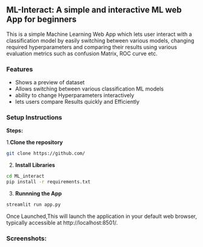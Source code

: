 ## ML-Interact: A simple and interactive ML web App for beginners

This is a simple Machine Learning Web App which lets user interact with a classification model by easily switching between various models, changing required hyperparameters and comparing their results using various evaluation metrics such as confusion Matrix, ROC curve etc.

### Features
* Shows a preview of dataset
* Allows switching between various classification ML models
* ability to change Hyperparameters interactively 
* lets users compare Results quickly and Efficiently

### Setup Instructions
**Steps:**

1.**Clone the repository**

```bash
git clone https://github.com/
```

2. **Install Libraries**

```bash
cd ML_interact
pip install -r requirements.txt
```
3. **Runnning the App**

```bash
streamlit run app.py
```

Once Launched,This will launch the application in your default web browser, typically accessible at http://localhost:8501/.

### Screenshots:

